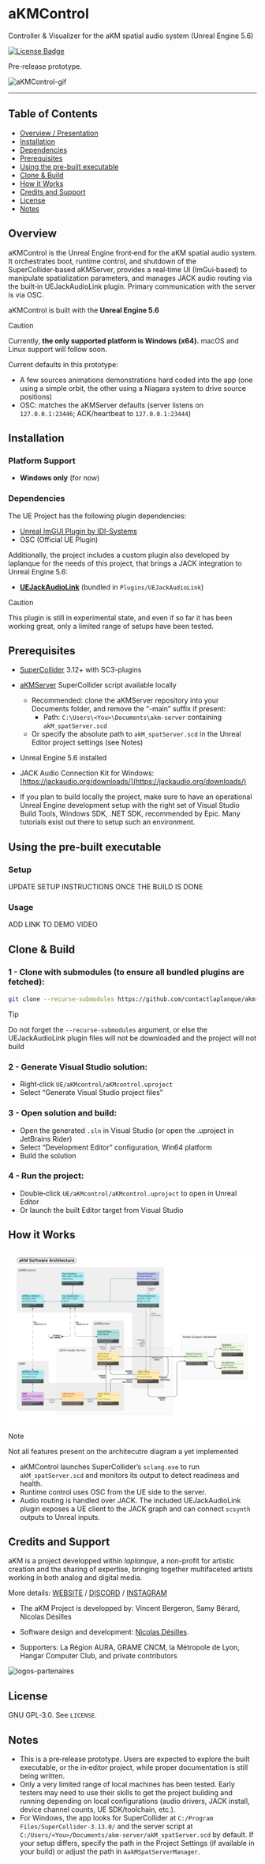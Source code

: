 # aKMControl

Controller & Visualizer for the aKM spatial audio system (Unreal Engine 5.6)

[![License Badge](https://img.shields.io/badge/GNU_GPLv3-blue.svg?style=plastic&logo=gnu&label=license)](https://www.gnu.org/licenses/gpl-3.0.en.html)

Pre-release prototype.

![aKMControl-gif](https://github.com/user-attachments/assets/57e9abc3-dc86-448e-af25-cb00854a5ade)

---

## Table of Contents

- [Overview / Presentation](#overview)
- [Installation](#installation)
- [Dependencies](#dependencies)
- [Prerequisites](#prerequisites)
- [Using the pre-built executable](#using-the-pre-built-executable)
- [Clone & Build](#clone--build)
- [How it Works](#how-it-works)
- [Credits and Support](#credits-and-support)
- [License](#license)
- [Notes](#notes)

## Overview

aKMControl is the Unreal Engine front‑end for the aKM spatial audio system. It orchestrates boot, runtime control, and shutdown of the SuperCollider‑based aKMServer, provides a real‑time UI (ImGui‑based) to manipulate spatialization parameters, and manages JACK audio routing via the built‑in UEJackAudioLink plugin. Primary communication with the server is via OSC.

aKMControl is built with the **Unreal Engine 5.6**

> [!CAUTION]
> Currently, **the only supported platform is Windows (x64).** macOS and Linux support will follow soon.

Current defaults in this prototype:

- A few sources animations demonstrations hard coded into the app (one using a simple orbit, the other using a Niagara system to drive source positions)
- OSC: matches the aKMServer defaults (server listens on `127.0.0.1:23446`; ACK/heartbeat to `127.0.0.1:23444`)

## Installation

### Platform Support

- **Windows only** (for now)

### Dependencies

The UE Project has the following plugin dependencies:

- [Unreal ImGUI Plugin by IDI-Systems](https://github.com/IDI-Systems/UnrealImGui)
- OSC (Official UE Plugin)

Additionally, the project includes a custom plugin also developed by laplanque for the needs of this project, that brings a JACK integration to Unreal Engine 5.6:

- [**UEJackAudioLink**](https://github.com/contactlaplanque/UEJackAudioLink) (bundled in `Plugins/UEJackAudioLink`)

> [!CAUTION]
> This plugin is still in experimental state, and even if so far it has been working great, only a limited range of setups have been tested.

## Prerequisites

- [SuperCollider](https://supercollider.github.io/) 3.12+ with SC3-plugins
- [aKMServer](https://github.com/contactlaplanque/akm-server) SuperCollider script available locally
  - Recommended: clone the aKMServer repository into your Documents folder, and remove the “-main” suffix if present:
    - Path: `C:\Users\<You>\Documents\akm-server` containing `akM_spatServer.scd`
  - Or specify the absolute path to `akM_spatServer.scd` in the Unreal Editor project settings (see Notes)
- Unreal Engine 5.6 installed
- JACK Audio Connection Kit for Windows: [https://jackaudio.org/downloads/](https://jackaudio.org/downloads/)

- If you plan to build locally the project, make sure to have an operational Unreal Engine development setup with the right set of Visual Studio Build Tools, Windows SDK, .NET SDK, recommended by Epic. Many tutorials exist out there to setup such an environment.

## Using the pre-built executable

### Setup

UPDATE SETUP INSTRUCTIONS ONCE THE BUILD IS DONE

### Usage 

ADD LINK TO DEMO VIDEO

## Clone & Build

### 1 - Clone with submodules (to ensure all bundled plugins are fetched):

```bash
git clone --recurse-submodules https://github.com/contactlaplanque/akm-control.git
```

> [!TIP]
> Do not forget the `--recurse-submodules` argument, or else the UEJackAudioLink plugin files will not be downloaded and the project will not build

### 2 - Generate Visual Studio solution:

- Right‑click `UE/aKMcontrol/aKMcontrol.uproject`
- Select “Generate Visual Studio project files”

### 3 - Open solution and build:

- Open the generated `.sln` in Visual Studio (or open the .uproject in JetBrains Rider)
- Select “Development Editor” configuration, Win64 platform
- Build the solution

### 4 - Run the project:

- Double‑click `UE/aKMcontrol/aKMcontrol.uproject` to open in Unreal Editor
- Or launch the built Editor target from Visual Studio

## How it Works

![aKM Software Architecture](./UE/aKMcontrol/Media/250912_aKM_Software_Architecture.png)

> [!NOTE]
> Not all features present on the architecutre diagram a yet implemented

- aKMControl launches SuperCollider’s `sclang.exe` to run `akM_spatServer.scd` and monitors its output to detect readiness and health.
- Runtime control uses OSC from the UE side to the server. 
- Audio routing is handled over JACK. The included UEJackAudioLink plugin exposes a UE client to the JACK graph and can connect `scsynth` outputs to Unreal inputs.

## Credits and Support

aKM is a project developped within _laplanque_, a non-profit for artistic
creation and the sharing of expertise, bringing together multifaceted artists working in both analog and digital media.

More details: [WEBSITE](https://laplanque.eu/) / [DISCORD](https://discord.gg/c7PK5h3PKE) / [INSTAGRAM](https://www.instagram.com/contact.laplanque/)

- The aKM Project is developped by: Vincent Bergeron, Samy Bérard, Nicolas Désilles
- Software design and development: [Nicolas Désilles](https://github.com/nicolasdesilles). 

- Supporters: La Région AURA, GRAME CNCM, la Métropole de Lyon, Hangar Computer Club, and private contributors

![logos-partenaires](https://laplanque.eu/wp-content/uploads/2025/07/LOGO-partenaire-siteweb.png)

## License

GNU GPL‑3.0. See `LICENSE`.

## Notes

- This is a pre‑release prototype. Users are expected to explore the built executable, or the in‑editor project, while proper documentation is still being written.
- Only a very limited range of local machines has been tested. Early testers may need to use their skills to get the project building and running depending on local configurations (audio drivers, JACK install, device channel counts, UE SDK/toolchain, etc.).
- For Windows, the app looks for SuperCollider at `C:/Program Files/SuperCollider-3.13.0/` and the server script at `C:/Users/<You>/Documents/akm-server/akM_spatServer.scd` by default. If your setup differs, specify the path in the Project Settings (if available in your build) or adjust the path in `AakMSpatServerManager`.
